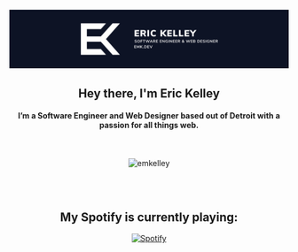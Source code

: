 [![Eric Kelley - Header Banner](https://github.com/emkelley/emkelley/raw/master/assets/banner.svg)](https://emk.dev)

<h2 align="center">Hey there, I'm Eric Kelley</h1>
<h4 align="center">I’m a Software Engineer and Web Designer based out of Detroit with a passion for all things web.</h3><br />

<center>

<p align="center"><img align="center" src="https://github-readme-stats.vercel.app/api/top-langs/?username=emkelley&layout=compact&hide=html" alt="emkelley" /></p>
 <br ><br >
<h2>My Spotify is currently playing: </h2>

  [![Spotify](https://ek-spotify-now-playing-api.vercel.app/api/spotify-playing)](https://www.last.fm/user/emkelley)


<br /><br />


[website]: https://emk.dev
[twitter]: https://twitter.com/0NEGUYY
[youtube]: https://youtube.com/mrguy3131
[linkedin]: https://linkedin.com/in/ericmkelley
</center>
